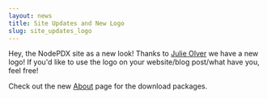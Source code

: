 ```yaml
---
layout: news
title: Site Updates and New Logo
slug: site_updates_logo
---
```

Hey, the NodePDX site as a new look! Thanks to [Julie Olver](/sponsers/julie_olver) we have a new logo! If you'd like to use the logo on your website/blog post/what have you, feel free! 

Check out the new [About](/about) page for the download packages.